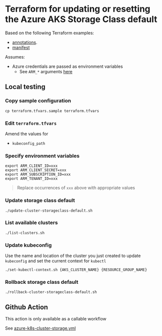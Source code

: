# Terraform for updating or resetting the Azure AKS Storage Class default

Based on the following Terraform examples:

* [annotations](https://registry.terraform.io/providers/hashicorp/kubernetes/latest/docs/resources/annotations).
* [manifest](https://registry.terraform.io/providers/hashicorp/kubernetes/latest/docs/resources/manifest)

Assumes:

* Azure credentials are passed as environment variables
  * See `ARM_*` arguments [here](https://registry.terraform.io/providers/hashicorp/azurerm/latest/docs#environment-variables)


## Local testing

### Copy sample configuration

```
cp terraform.tfvars.sample terraform.tfvars
```

### Edit `terraform.tfvars`

Amend the values for

* `kubeconfig_path`


### Specify environment variables

```
export ARM_CLIENT_ID=xxx
export ARM_CLIENT_SECRET=xxx
export ARM_SUBSCRIPTION_ID=xxx
export ARM_TENANT_ID=xxx
```
> Replace occurrences of `xxx` above with appropriate values

### Update storage class default

```
./update-cluster-storageclass-default.sh
```

### List available clusters

```
./list-clusters.sh
```

### Update kubeconfig

Use the name and location of the cluster you just created to update `kubeconfig` and set the current context for `kubectl`

```
./set-kubectl-context.sh {AKS_CLUSTER_NAME} {RESOURCE_GROUP_NAME}
```

### Rollback storage class default

```
./rollback-cluster-storageclass-default.sh
```

## Github Action

This action is only available as a callable workflow

See [azure-k8s-cluster-storage.yml](../../../.github/workflows/azure-k8s-cluster-storage.yml)

